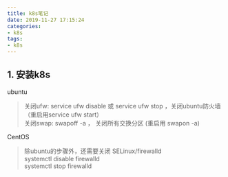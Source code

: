 ```yaml
---
title: k8s笔记
date: 2019-11-27 17:15:24
categories:
- k8s
tags: 
- k8s
---
```


## 1. 安装k8s  
ubuntu
 > 关闭ufw: service ufw disable 或 service ufw stop  ，关闭ubuntu防火墙（重启用service ufw start）  
   关闭swap: swapoff -a ， 关闭所有交换分区 (重启用 swapon -a)   

CentOS  
 > 除ubuntu的步骤外，还需要关闭 SELinux/firewalld  
 systemctl disable firewalld  
 systemctl stop firewalld  
